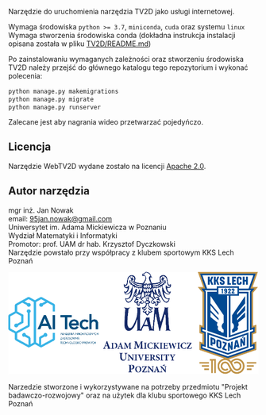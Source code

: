 Narzędzie do uruchomienia narzędzia TV2D jako usługi internetowej.

Wymaga środowiska `python >= 3.7`, `miniconda`, `cuda` oraz systemu `linux`   
Wymaga stworzenia środowiska conda (dokładna instrukcja instalacji opisana została w pliku [TV2D/README.md](TV2D/README.md#tworzenie-środowiska-tv2d))   

Po zainstalowaniu wymaganych zależności oraz stworzeniu środowiska TV2D należy przejść do głównego katalogu tego repozytorium i wykonać polecenia:
```
python manage.py makemigrations
python manage.py migrate
python manage.py runserver
```

Zalecane jest aby nagrania wideo przetwarzać pojedyńczo.


## Licencja

Narzędzie WebTV2D wydane zostało na licencji [Apache 2.0](TV2D/LICENSE).

## Autor narzędzia
mgr inż. Jan Nowak   
email: 95jan.nowak@gmail.com   
Uniwersytet im. Adama Mickiewicza w Poznaniu   
Wydział Matematyki i Informatyki    
Promotor: prof. UAM dr hab. Krzysztof Dyczkowski   
Narzędzie powstało przy współpracy z klubem sportowym KKS Lech Poznań   
<p align="center">
    <img src="TV2D/images_repo/brands.png"/>
</p>

Narzedzie stworzone i wykorzystywane na potrzeby przedmiotu "Projekt badawczo-rozwojowy" oraz na użytek dla klubu sportowego KKS Lech Poznań
